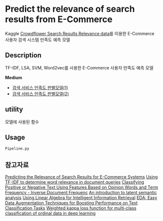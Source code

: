 # Predict the relevance of search results from E-Commerce

Kaggle [Crowdflower Search Results Relevance data](https://www.kaggle.com/c/crowdflower-search-relevance)를 이용한 E-Commerce 사용자 검색 시스템 만족도 예측 모델

## Description
TF-IDF, LSA, SVM, Word2vec를 사용한 E-Commerce 사용자 만족도 예측 모델

**Medium** 
+ [검색 서비스 만족도 판별모델(1)](https://medium.com/@tnsgh0101/crowdflower-search-results-relevance-with-lsa-2b05ac8b1a23)
+ [검색 서비스 만족도 판별모델(2)](https://medium.com/@tnsgh0101/%EA%B2%80%EC%83%89-%EC%84%9C%EB%B9%84%EC%8A%A4-%EB%A7%8C%EC%A1%B1%EB%8F%84-%ED%8C%90%EB%B3%84%EB%AA%A8%EB%8D%B8-2-9a8411baecab)




## utility
모델에 사용된 함수

## Usage
```
Pipeline.py
```

## 참고자료 


[Predicting the Relevance of Search Results for E-Commerce Systems](https://www.researchgate.net/publication/286219675_Predicting_the_Relevance_of_Search_Results_for_E-Commerce_Systems)
[Using TF-IDF to determine word relevance in document queries](https://www.researchgate.net/publication/228818851_Using_TF-IDF_to_determine_word_relevance_in_document_queries)
[Classifying Positive or Negative Text Using Features Based on Opinion Words and Term Frequency - Inverse Document Frequenc](https://ieeexplore.ieee.org/document/8541274)
[An introduction to latent semantic analysis](https://www.tandfonline.com/doi/abs/10.1080/01638539809545028)
[Using Linear Algebra for Intelligent Information Retrieval](https://epubs.siam.org/doi/abs/10.1137/1037127?journalCode=siread)
[EDA: Easy Data Augmentation Techniques for Boosting Performance on Text Classification Tasks](https://arxiv.org/abs/1901.11196)
[Weighted kappa loss function for multi-class classification of ordinal data in deep learning](https://www.sciencedirect.com/science/article/abs/pii/S0167865517301666)